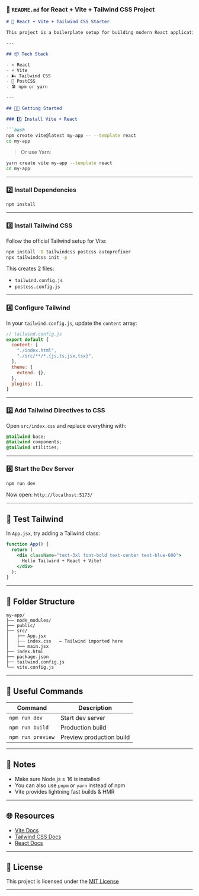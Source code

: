### 📄 `README.md` for React + Vite + Tailwind CSS Project

````markdown
# 🚀 React + Vite + Tailwind CSS Starter

This project is a boilerplate setup for building modern React applications using **Vite** as the build tool and **Tailwind CSS** for styling.

---

## 📦 Tech Stack

- ⚛️ React
- ⚡ Vite
- 🌬 Tailwind CSS
- 🧩 PostCSS
- 🛠 npm or yarn

---

## 🧑‍💻 Getting Started

### 1️⃣ Install Vite + React

```bash
npm create vite@latest my-app -- --template react
cd my-app
````

> Or use Yarn:

```bash
yarn create vite my-app --template react
cd my-app
```

---

### 2️⃣ Install Dependencies

```bash
npm install
```

---

### 3️⃣ Install Tailwind CSS

Follow the official Tailwind setup for Vite:

```bash
npm install -D tailwindcss postcss autoprefixer
npx tailwindcss init -p
```

This creates 2 files:

* `tailwind.config.js`
* `postcss.config.js`

---

### 4️⃣ Configure Tailwind

In your `tailwind.config.js`, update the `content` array:

```js
// tailwind.config.js
export default {
  content: [
    "./index.html",
    "./src/**/*.{js,ts,jsx,tsx}",
  ],
  theme: {
    extend: {},
  },
  plugins: [],
}
```

---

### 5️⃣ Add Tailwind Directives to CSS

Open `src/index.css` and replace everything with:

```css
@tailwind base;
@tailwind components;
@tailwind utilities;
```

---

### 6️⃣ Start the Dev Server

```bash
npm run dev
```

Now open: `http://localhost:5173/`

---

## 🧪 Test Tailwind

In `App.jsx`, try adding a Tailwind class:

```jsx
function App() {
  return (
    <div className="text-3xl font-bold text-center text-blue-600">
      Hello Tailwind + React + Vite!
    </div>
  );
}
```

---

## 📁 Folder Structure

```
my-app/
├── node_modules/
├── public/
├── src/
│   ├── App.jsx
│   ├── index.css   ← Tailwind imported here
│   └── main.jsx
├── index.html
├── package.json
├── tailwind.config.js
└── vite.config.js
```

---

## 🔧 Useful Commands

| Command           | Description              |
| ----------------- | ------------------------ |
| `npm run dev`     | Start dev server         |
| `npm run build`   | Production build         |
| `npm run preview` | Preview production build |

---

## 📌 Notes

* Make sure Node.js ≥ 16 is installed
* You can also use `pnpm` or `yarn` instead of npm
* Vite provides lightning fast builds & HMR

---

## 🌐 Resources

* [Vite Docs](https://vitejs.dev/)
* [Tailwind CSS Docs](https://tailwindcss.com/)
* [React Docs](https://react.dev/)

---

## 📝 License

This project is licensed under the [MIT License](LICENSE)

---

